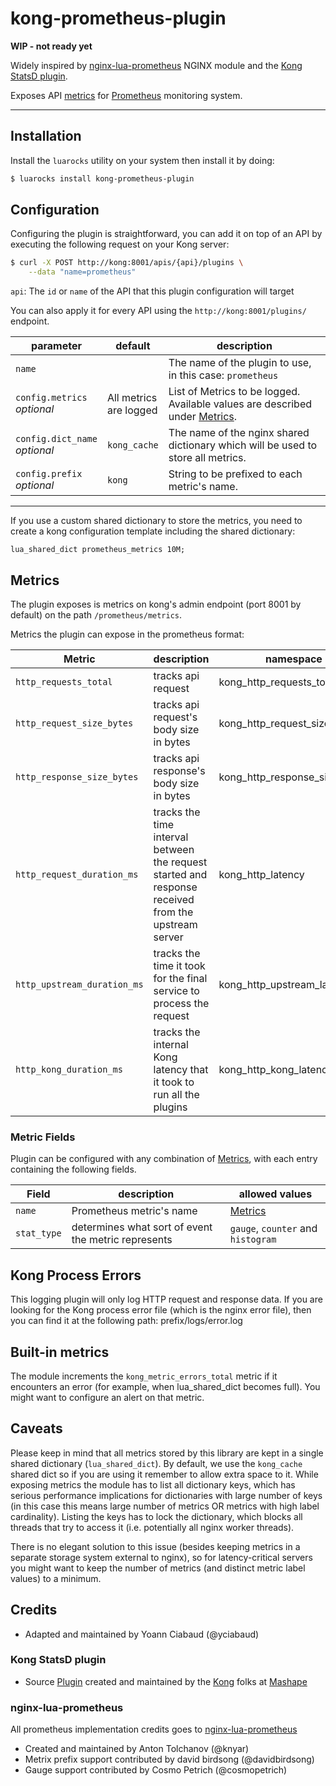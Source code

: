 # kong-prometheus-plugin
**WIP - not ready yet**

Widely inspired by [nginx-lua-prometheus](https://github.com/knyar/nginx-lua-prometheus/) NGINX module and the [Kong StatsD plugin](https://github.com/Mashape/kong/tree/master/kong/plugins/statsd).


Exposes API [metrics](#metrics) for [Prometheus](https://prometheus.io) monitoring system.

----

## Installation

Install the `luarocks` utility on your system then install it by doing:
```bash
$ luarocks install kong-prometheus-plugin
```

## Configuration

Configuring the plugin is straightforward, you can add it on top of an
API by executing the following request on your Kong server:

```bash
$ curl -X POST http://kong:8001/apis/{api}/plugins \
    --data "name=prometheus"
```

`api`: The `id` or `name` of the API that this plugin configuration will target

You can also apply it for every API using the `http://kong:8001/plugins/`
endpoint.

parameter                       | default | description
---                             | ---     | ---
`name`                          |         | The name of the plugin to use, in this case: `prometheus`
`config.metrics`<br>*optional*  | All metrics<br>are logged | List of Metrics to be logged. Available values are described under [Metrics](#metrics).
`config.dict_name`<br>*optional*| `kong_cache` | The name of the nginx shared dictionary which will be used to store all metrics.
`config.prefix`<br>*optional*   | `kong` | String to be prefixed to each metric's name.


----

If you use a custom shared dictionary to store the metrics, you need to create a kong configuration template including the shared dictionary:
```
lua_shared_dict prometheus_metrics 10M;
```

## Metrics

The plugin exposes is metrics on kong's admin endpoint (port 8001 by default) on the path `/prometheus/metrics`.

Metrics the plugin can expose in the prometheus format:

Metric                     | description | namespace
---                        | ---         | ---
`http_requests_total`      | tracks api request | kong_http_requests_total
`http_request_size_bytes`  | tracks api request's body size in bytes | kong_http_request_size_bytes
`http_response_size_bytes` | tracks api response's body size in bytes | kong_http_response_size_bytes
`http_request_duration_ms` | tracks the time interval between the request started and response received from the upstream server | kong_http_latency
`http_upstream_duration_ms`| tracks the time it took for the final service to process the request | kong_http_upstream_latency
`http_kong_duration_ms`    | tracks the internal Kong latency that it took to run all the plugins | kong_http_kong_latency

### Metric Fields

Plugin can be configured with any combination of [Metrics](#metrics), with each entry containing the following fields.

Field         | description                                             | allowed values
---           | ---                                                     | ---
`name`          | Prometheus metric's name                              | [Metrics](#metrics)          
`stat_type`     | determines what sort of event the metric represents   | `gauge`, `counter` and `histogram`

## Kong Process Errors

This logging plugin will only log HTTP request and response data. If you are
looking for the Kong process error file (which is the nginx error file), then
you can find it at the following path:
prefix/logs/error.log

## Built-in metrics

The module increments the `kong_metric_errors_total` metric if it encounters an error (for example, when lua_shared_dict becomes full). You might want to configure an alert on that metric.

## Caveats

Please keep in mind that all metrics stored by this library are kept in a
single shared dictionary (`lua_shared_dict`). By default, we use the `kong_cache` shared dict so if you are using it remember to allow extra space to it.
While exposing metrics the module has to list all dictionary keys, which has serious performance implications for
dictionaries with large number of keys (in this case this means large number
of metrics OR metrics with high label cardinality). Listing the keys has to
lock the dictionary, which blocks all threads that try to access it (i.e.
potentially all nginx worker threads).

There is no elegant solution to this issue (besides keeping metrics in a
separate storage system external to nginx), so for latency-critical servers you
might want to keep the number of metrics (and distinct metric label values) to
a minimum.

## Credits
- Adapted and maintained by Yoann Ciabaud (@yciabaud)

### Kong StatsD plugin
- Source [Plugin](https://getkong.org/plugins/statsd/) created and maintained by the [Kong](https://getkong.org/) folks at [Mashape](https://www.mashape.com)

### nginx-lua-prometheus
All prometheus implementation credits goes to [nginx-lua-prometheus](https://github.com/knyar/nginx-lua-prometheus/)
- Created and maintained by Anton Tolchanov (@knyar)
- Metrix prefix support contributed by david birdsong (@davidbirdsong)
- Gauge support contributed by Cosmo Petrich (@cosmopetrich)